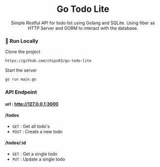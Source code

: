 <div align='center'>

<h1>Go Todo Lite</h1>
<p>Simple Restful API for todo list using Golang and SQLite. Using fiber as HTTP Server and GORM to interact with the database.</p>

</div>

### :running: Run Locally

Clone the project

```bash
https://github.com/chips03/go-todo-lite
```
Start the server
```bash
go run main.go
```

### API Endpoint
#### url : http://127.0.0.1:3000

#### /todos
* `GET` : Get all todo's
* `POST` : Create a new todo
  
#### /todos/:id
* `GET` : Get a single todo
* `PUT` : Update a single todo
  
